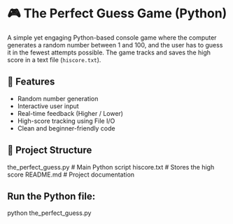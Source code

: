 # 🎮 The Perfect Guess Game (Python)

A simple yet engaging Python-based console game where the computer generates a random number between 1 and 100, and the user has to guess it in the fewest attempts possible. The game tracks and saves the high score in a text file (`hiscore.txt`).

## 🚀 Features

- Random number generation
- Interactive user input
- Real-time feedback (Higher / Lower)
- High-score tracking using File I/O
- Clean and beginner-friendly code

## 📂 Project Structure
the_perfect_guess.py # Main Python script
hiscore.txt # Stores the high score
README.md # Project documentation

## Run the Python file:
python the_perfect_guess.py
